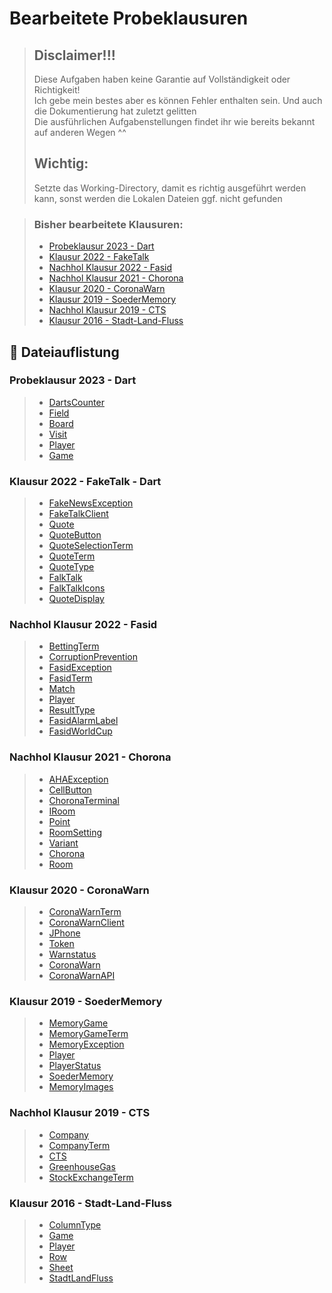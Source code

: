 # Bearbeitete Probeklausuren

> ## Disclaimer!!!
> Diese Aufgaben haben keine Garantie auf Vollständigkeit oder Richtigkeit! <br>
> Ich gebe mein bestes aber es können Fehler enthalten sein. Und auch die Dokumentierung hat zuletzt gelitten <br>
> Die ausführlichen Aufgabenstellungen findet ihr wie bereits bekannt auf anderen Wegen ^^
> ## Wichtig: 
> Setzte das Working-Directory, damit es richtig ausgeführt werden kann, sonst werden die Lokalen Dateien ggf. nicht gefunden

> ### Bisher bearbeitete Klausuren:
> - [Probeklausur 2023 - Dart](#dart_mock_exam_2023)
> - [Klausur 2022 - FakeTalk](#fakeTalk_exam_2022)
> - [Nachhol Klausur 2022 - Fasid](#fasid_extra_exam_2022)
> - [Nachhol Klausur 2021 - Chorona](#chorona_extra_exam_2021)
> - [Klausur 2020 - CoronaWarn](#coronaWarn_exam_2020)
> - [Klausur 2019 - SoederMemory](#memory_exam_2019)
> - [Nachhol Klausur 2019 - CTS](#cts_extra_exam_2019)
> - [Klausur 2016 - Stadt-Land-Fluss](#stadtlandfluss_exam_2016)

## 📗 Dateiauflistung <a name="content"></a>

### Probeklausur 2023 - Dart <a name="dart_mock_exam_2023"></a>
> - [DartsCounter](dart_mock_exam_2023/DartsCounter.java)
> - [Field](dart_mock_exam_2023/Field.java)
> - [Board](dart_mock_exam_2023/Board.java)
> - [Visit](dart_mock_exam_2023/Visit.java)
> - [Player](dart_mock_exam_2023/Player.java)
> - [Game](dart_mock_exam_2023/Game.java)

### Klausur 2022 - FakeTalk - Dart <a name="fakeTalk_exam_2022"></a>
> - [FakeNewsException](fakeTalk_exam_2022/selfwritten/FakeNewsException.java)
> - [FakeTalkClient](fakeTalk_exam_2022/selfwritten/FakeTalkClient.java)
> - [Quote](fakeTalk_exam_2022/selfwritten/Quote.java)
> - [QuoteButton](fakeTalk_exam_2022/selfwritten/QuoteButton.java)
> - [QuoteSelectionTerm](fakeTalk_exam_2022/selfwritten/QuoteSelectionTerm.java)
> - [QuoteTerm](fakeTalk_exam_2022/selfwritten/QuoteTerm.java)
> - [QuoteType](fakeTalk_exam_2022/selfwritten/QuoteType.java)
> - [FalkTalk](fakeTalk_exam_2022/provided/FakeTalk.java)
> - [FalkTalkIcons](fakeTalk_exam_2022/provided/FakeTalkIcons.java)
> - [QuoteDisplay](fakeTalk_exam_2022/provided/QuoteDisplay.java)

### Nachhol Klausur 2022 - Fasid <a name="fasid_extra_exam_2022"></a>
> - [BettingTerm](fasid_extra_exam_2022/selfwritten/BettingTerm.java)
> - [CorruptionPrevention](fasid_extra_exam_2022/selfwritten/CorruptionPrevention.java)
> - [FasidException](fasid_extra_exam_2022/selfwritten/FasidException.java)
> - [FasidTerm](fasid_extra_exam_2022/selfwritten/FasidTerm.java)
> - [Match](fasid_extra_exam_2022/selfwritten/Match.java)
> - [Player](fasid_extra_exam_2022/selfwritten/Player.java)
> - [ResultType](fasid_extra_exam_2022/selfwritten/ResultType.java)
> - [FasidAlarmLabel](fasid_extra_exam_2022/provided/FasidAlarmLabel.java)
> - [FasidWorldCup](fasid_extra_exam_2022/provided/FasidWorldCup.java)

### Nachhol Klausur 2021 - Chorona <a name="chorona_extra_exam_2021"></a>
> - [AHAException](chorona_extra_exam_2021/selfwritten/AHAException.java)
> - [CellButton](chorona_extra_exam_2021/selfwritten/CellButton.java)
> - [ChoronaTerminal](chorona_extra_exam_2021/selfwritten/ChoronaTerminal.java)
> - [IRoom](chorona_extra_exam_2021/selfwritten/IRoom.java)
> - [Point](chorona_extra_exam_2021/selfwritten/Point.java)
> - [RoomSetting](chorona_extra_exam_2021/selfwritten/RoomSetting.java)
> - [Variant](chorona_extra_exam_2021/selfwritten/Variant.java)
> - [Chorona](chorona_extra_exam_2021/provided/Chorona.java)
> - [Room](chorona_extra_exam_2021/provided/Room.java)

### Klausur 2020 - CoronaWarn <a name="coronaWarn_exam_2020"></a>
> - [CoronaWarnTerm](coronaWarn_exam_2020/selfwritten/CoronaWarnTerm.java)
> - [CoronaWarnClient](coronaWarn_exam_2020/selfwritten/CoronaWarnClient.java)
> - [JPhone](coronaWarn_exam_2020/selfwritten/JPhone.java)
> - [Token](coronaWarn_exam_2020/selfwritten/Token.java)
> - [Warnstatus](coronaWarn_exam_2020/selfwritten/Warnstatus.java)
> - [CoronaWarn](coronaWarn_exam_2020/provided/CoronaWarn.java)
> - [CoronaWarnAPI](coronaWarn_exam_2020/provided/CoronaWarnAPI.java)

### Klausur 2019 - SoederMemory <a name="memory_exam_2019"></a>
> - [MemoryGame](memory_exam_2019/selfwritten/MemoryGame.java)
> - [MemoryGameTerm](memory_exam_2019/selfwritten/MemoryGameTerm.java)
> - [MemoryException](memory_exam_2019/selfwritten/MemoryException.java)
> - [Player](memory_exam_2019/selfwritten/Player.java)
> - [PlayerStatus](memory_exam_2019/selfwritten/PlayerStatus.java)
> - [SoederMemory](memory_exam_2019/provided/SoederMemory.java)
> - [MemoryImages](memory_exam_2019/provided/MemoryImages.java)

### Nachhol Klausur 2019 - CTS <a name="#cts_extra_exam_2019"></a>
> - [Company](cts_extra_exam_2019/Company.java)
> - [CompanyTerm](cts_extra_exam_2019/CompanyTerm.java)
> - [CTS](cts_extra_exam_2019/CTS.java)
> - [GreenhouseGas](cts_extra_exam_2019/GreenhouseGas.java)
> - [StockExchangeTerm](cts_extra_exam_2019/StockExchangeTerm.java)

### Klausur 2016 - Stadt-Land-Fluss <a name="stadtlandfluss_exam_2016"></a>
> - [ColumnType](stadtlandfluss_exam_2016/selfwritten/ColumnType.java)
> - [Game](stadtlandfluss_exam_2016/selfwritten/Game.java)
> - [Player](stadtlandfluss_exam_2016/selfwritten/Player.java)
> - [Row](stadtlandfluss_exam_2016/selfwritten/Row.java)
> - [Sheet](stadtlandfluss_exam_2016/selfwritten/Sheet.java)
> - [StadtLandFluss](stadtlandfluss_exam_2016/provided/StadtLandFluss.java)